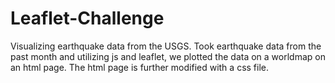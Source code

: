 # Leaflet-Challenge

Visualizing earthquake data from the USGS. Took earthquake data from the past month and utilizing js and leaflet, we plotted the data on a worldmap on an html page. The html page is further modified with a css file. 